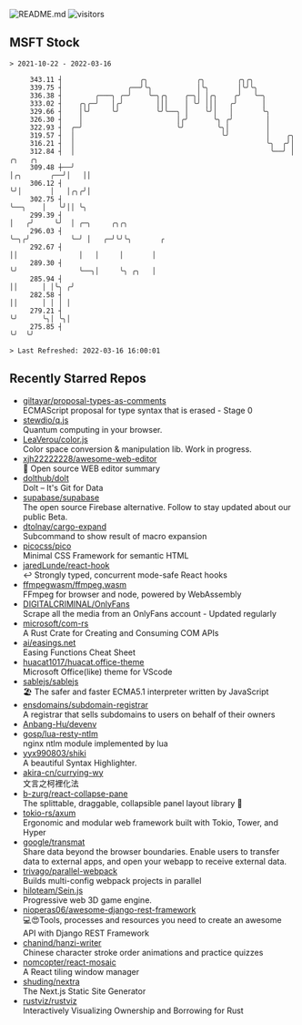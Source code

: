 ![README.md](https://github.com/Gerhut/Gerhut/workflows/README.md/badge.svg)
![visitors](https://visitors.vercel.app/Gerhut/Gerhut?token=8cf69d1f6813d272ef062726b6070c9be4ff72038cfe5a7ded7384a8da65d866)

## MSFT Stock

```
> 2021-10-22 - 2022-03-16

     343.11 ┤                   ╭╮            ╭╮        ╭╮╭╮                                                     
     339.75 ┤                ╭──╯╰╮           │╰╮       │╰╯╰╮                                                    
     336.38 ┤        ╭───╮ ╭─╯    ╰─╮╭╮    ╭─╮│ │╭╮    ╭╯   ╰─╮                                                  
     333.02 ┤    ╭╮╭─╯   │╭╯        │││    │ ╰╯ │││   ╭╯      │                                                  
     329.66 ┤    │╰╯     ╰╯         ╰╯╰──╮ │    ╰╯│   │       ╰╮                                                 
     326.30 ┤    │                       │╭╯      ╰╮ ╭╯        │                                                 
     322.93 ┤  ╭─╯                       ╰╯        ╰╮│         │                                                 
     319.57 ┤  │                                    ╰╯         │    ╭╮                                           
     316.21 ┤  │                                               ╰╮  ╭╯│                                           
     312.84 ┤  │                                                ╰──╯ │            ╭╮   ╭╮                        
     309.48 ┼──╯                                                     │╭╮       ╭──╯│   ││                        
     306.12 ┤                                                        ╰╯│       │   │╭╮╭╯│                        
     302.75 ┤                                                          ╰──╮    │   ╰╯││ ╰╮                       
     299.39 ┤                                                             │   ╭╯     ╰╯  │ ╭─╮     ╭╮╭╮          
     296.03 ┤                                                             ╰─╮╭╯          ╰─╯ │   ╭─╯╰╯╰╮       ╭ 
     292.67 ┤                                                               ││               │   │     │       │ 
     289.30 ┤                                                               ╰╯               ╰──╮│     ╰╮ ╭╮   │ 
     285.94 ┤                                                                                   ││      │ │╰╮ ╭╯ 
     282.58 ┤                                                                                   ││      │ │ │ │  
     279.21 ┤                                                                                   ╰╯      ╰╮│ ╰╮│  
     275.85 ┤                                                                                            ╰╯  ╰╯  

> Last Refreshed: 2022-03-16 16:00:01
```

## Recently Starred Repos

- [giltayar/proposal-types-as-comments](https://github.com/giltayar/proposal-types-as-comments)  
  ECMAScript proposal for type syntax that is erased - Stage 0
- [stewdio/q.js](https://github.com/stewdio/q.js)  
  Quantum computing in your browser.
- [LeaVerou/color.js](https://github.com/LeaVerou/color.js)  
  Color space conversion & manipulation lib. Work in progress.
- [xjh22222228/awesome-web-editor](https://github.com/xjh22222228/awesome-web-editor)  
  🔨  Open source WEB editor summary
- [dolthub/dolt](https://github.com/dolthub/dolt)  
  Dolt – It's Git for Data
- [supabase/supabase](https://github.com/supabase/supabase)  
  The open source Firebase alternative. Follow to stay updated about our public Beta.
- [dtolnay/cargo-expand](https://github.com/dtolnay/cargo-expand)  
  Subcommand to show result of macro expansion
- [picocss/pico](https://github.com/picocss/pico)  
  Minimal CSS Framework for semantic HTML
- [jaredLunde/react-hook](https://github.com/jaredLunde/react-hook)  
  ↩ Strongly typed, concurrent mode-safe React hooks
- [ffmpegwasm/ffmpeg.wasm](https://github.com/ffmpegwasm/ffmpeg.wasm)  
  FFmpeg for browser and node, powered by WebAssembly
- [DIGITALCRIMINAL/OnlyFans](https://github.com/DIGITALCRIMINAL/OnlyFans)  
  Scrape all the media from an OnlyFans account - Updated regularly
- [microsoft/com-rs](https://github.com/microsoft/com-rs)  
  A Rust Crate for Creating and Consuming COM APIs
- [ai/easings.net](https://github.com/ai/easings.net)  
  Easing Functions Cheat Sheet
- [huacat1017/huacat.office-theme](https://github.com/huacat1017/huacat.office-theme)  
  Microsoft Office(like) theme for VScode
- [sablejs/sablejs](https://github.com/sablejs/sablejs)  
  🏖️ The safer and faster ECMA5.1 interpreter written by JavaScript
- [ensdomains/subdomain-registrar](https://github.com/ensdomains/subdomain-registrar)  
  A registrar that sells subdomains to users on behalf of their owners
- [Anbang-Hu/devenv](https://github.com/Anbang-Hu/devenv)  
- [gosp/lua-resty-ntlm](https://github.com/gosp/lua-resty-ntlm)  
  nginx ntlm module implemented by lua
- [yyx990803/shiki](https://github.com/yyx990803/shiki)  
  A beautiful Syntax Highlighter.
- [akira-cn/currying-wy](https://github.com/akira-cn/currying-wy)  
  文言之柯裡化法
- [b-zurg/react-collapse-pane](https://github.com/b-zurg/react-collapse-pane)  
  The splittable, draggable, collapsible panel layout library 🎉
- [tokio-rs/axum](https://github.com/tokio-rs/axum)  
  Ergonomic and modular web framework built with Tokio, Tower, and Hyper
- [google/transmat](https://github.com/google/transmat)  
  Share data beyond the browser boundaries. Enable users to transfer data to external apps, and open your webapp to receive external data.
- [trivago/parallel-webpack](https://github.com/trivago/parallel-webpack)  
  Builds multi-config webpack projects in parallel
- [hiloteam/Sein.js](https://github.com/hiloteam/Sein.js)  
  Progressive web 3D game engine.
- [nioperas06/awesome-django-rest-framework](https://github.com/nioperas06/awesome-django-rest-framework)  
   💻😍Tools, processes and resources you need to create an awesome API with Django REST Framework
- [chanind/hanzi-writer](https://github.com/chanind/hanzi-writer)  
  Chinese character stroke order animations and practice quizzes
- [nomcopter/react-mosaic](https://github.com/nomcopter/react-mosaic)  
  A React tiling window manager
- [shuding/nextra](https://github.com/shuding/nextra)  
  The Next.js Static Site Generator
- [rustviz/rustviz](https://github.com/rustviz/rustviz)  
  Interactively Visualizing Ownership and Borrowing for Rust
